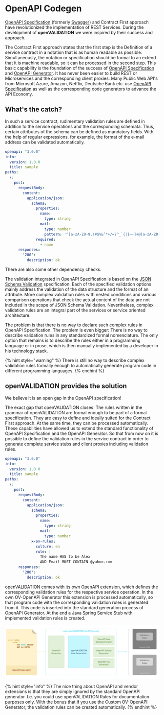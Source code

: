 # OpenAPI Codegen

[OpenAPI Specification](https://github.com/OAI/OpenAPI-Specification) \(formerly [Swagger](https://swagger.io/)\) and Contract First approach have revolutionized the implementation of REST Services. During the development of **openVALIDATION** we were inspired by their success and approach.

The Contract First approach states that the first step is the Definition of a service contract in a notation that is as human readable as possible. Simultaneously, the notation or specification should be formal to an extend that it is machine readable, so it can be processed in the second step. This basic capability is the foundation of the success of [OpenAPI Specification](https://github.com/OAI/OpenAPI-Specification) and [OpenAPI Generator](https://openapi-generator.tech/). It has never been easier to build REST or Microservices and the corresponding client proxies. Many Public Web API's from Microsoft Azure, Amazon, Netflix, Deutsche Bank etc. use [OpenAPI Specification](https://github.com/OAI/OpenAPI-Specification) as well as the corresponding code generators to advance the API Economy. 



## What's the catch?

In such a service contract, rudimentary validation rules are defined in addition to the service operations and the corresponding schemata. Thus, certain attributes of the schema can be defined as mandatory fields. With the help of regular expressions, for example, the format of the e-mail address can be validated automatically. 

```yaml
openapi: "3.0.0"
info:
  version: 1.0.0
  title: sample
paths:
  /:
    post:
      requestBody:
        content:
          application/json:
            schema:
              properties:
                name:
                  type: string
                mail:
                  type: number
                  pattern: '^[a-zA-Z0-9.!#$%&’*+/=?^_`{|}~-]+@[a-zA-Z0-9-]+(?:\.[a-zA-Z0-9-]+)*$'
              required:
                - name
      responses:
        '200':
          description: ok

```

There are also some other dependency checks. 

The validation integrated in OpenAPI Specification is based on the [JSON Schema Validation](https://json-schema.org/latest/json-schema-validation.html)  specification. Each of the specified validation options mainly address the validation of the data structure and the format of an attribute. More complex validation rules with nested conditions and various comparison operations that check the actual content of the data are not included in the scope of JSON Schema Validation. Nevertheless, complex validation rules are an integral part of the services or service oriented architecture.

The problem is that there is no way to declare such complex rules in OpenAPI Specification. The problem is even bigger: There is no way to describe validation rules in any standardized formal nomenclature. The only option that remains is to describe the rules either in a programming language or in prose, which is then manually implemented by a developer in his technology stack.

{% hint style="warning" %}
There is still no way to describe complex validation rules formally enough to automatically generate program code in different programming languages.
{% endhint %}



## openVALIDATION provides the solution

We believe it is an open gap in the OpenAPI specification!

The exact gap that openVALIDATION closes. The rules written in the grammar of openVALIDATION are formal enough to be part of a formal specification. They are easy to define and ideally suited for the Contract First approach. At the same time, they can be processed automatically. These capabilities have allowed us to extend the standard functionality of OpenAPI Specification and the OpenAPI Generator. So that from now on it is possible to define the validation rules in the service contract in order to generate complete service stubs and client proxies including validation rules.

```yaml
openapi: "3.0.0"
info:
  version: 1.0.0
  title: sample
paths:
  /:
    post:
      requestBody:
        content:
          application/json:
            schema:
              properties:
                name:
                  type: string
                mail:
                  type: number
            x-ov-rules:
              culture: en
              rule: |  
                The name HAS to be Alex
                AND Email MUST CONTAIN @yahoo.com
      responses:
        '200':
          description: ok
```

openVALIDATION comes with its own OpenAPI extension, which defines the corresponding validation rules for the respective service operation. In the own OV-OpenAPI Generator this extension is processed automatically, so that program code with the corresponding validation rules is generated from it. This code is inserted into the standard generation process of OpenAPI Generator. At the end a Java Spring Service Stub with implemented validation rules is created.

![Custom openVALIDATION-OpenAPI Generator allows generation of validation rules.](../.gitbook/assets/image%20%284%29.png)



{% hint style="info" %}
The nice thing about OpenAPI and vendor extensions is that they are simply ignored by the standard OpenAPI generator. I.e. you could use openVALIDATION Rules for documentation purposes only. With the bonus that if you use the Custom OV-OpenAPI Generator, the validation rules can be created automatically.
{% endhint %}





